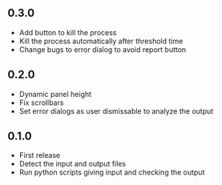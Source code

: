 ## 0.3.0
* Add button to kill the process
* Kill the process automatically after threshold time
* Change bugs to error dialog to avoid report button

## 0.2.0
* Dynamic panel height
* Fix scrollbars
* Set error dialogs as user dismissable to analyze the output

## 0.1.0
* First release
* Detect the input and output files
* Run python scripts giving input and checking the output
